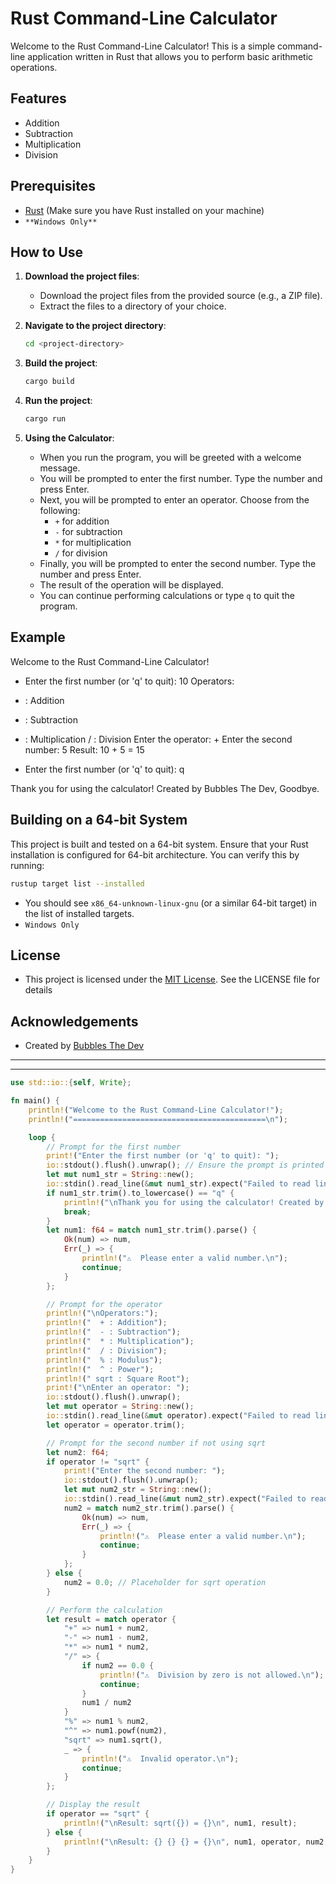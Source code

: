 # Rust Command-Line Calculator

Welcome to the Rust Command-Line Calculator! This is a simple command-line application written in Rust that allows you to perform basic arithmetic operations.

## Features

- Addition
- Subtraction
- Multiplication
- Division

## Prerequisites

- [Rust](https://www.rust-lang.org/tools/install) (Make sure you have Rust installed on your machine)
- `**Windows Only**`

## How to Use

1. **Download the project files**:
    - Download the project files from the provided source (e.g., a ZIP file).
    - Extract the files to a directory of your choice.

2. **Navigate to the project directory**:
    ```sh
    cd <project-directory>
    ```

3. **Build the project**:
    ```sh
    cargo build
    ```

4. **Run the project**:
    ```sh
    cargo run
    ```

5. **Using the Calculator**:
    - When you run the program, you will be greeted with a welcome message.
    - You will be prompted to enter the first number. Type the number and press Enter.
    - Next, you will be prompted to enter an operator. Choose from the following:
        - `+` for addition
        - `-` for subtraction
        - `*` for multiplication
        - `/` for division
    - Finally, you will be prompted to enter the second number. Type the number and press Enter.
    - The result of the operation will be displayed.
    - You can continue performing calculations or type `q` to quit the program.

## Example

Welcome to the Rust Command-Line Calculator!
- Enter the first number (or 'q' to quit): 10 Operators:

- : Addition
- : Subtraction
- : Multiplication / : Division Enter the operator: + Enter the second number: 5 Result: 10 + 5 = 15
- Enter the first number (or 'q' to quit): q

Thank you for using the calculator! Created by Bubbles The Dev, Goodbye.


## Building on a 64-bit System

This project is built and tested on a 64-bit system. Ensure that your Rust installation is configured for 64-bit architecture. You can verify this by running:

```sh
rustup target list --installed
```

- You should see `x86_64-unknown-linux-gnu` (or a similar 64-bit target) in the list of installed targets.
- `Windows Only`

## License

- This project is licensed under the [MIT License](https://github.com/KernFerm/calculator-n-rust/blob/main/LICENSE). See the LICENSE file for details

## Acknowledgements

- Created by [Bubbles The Dev](https://www.github.com/kernferm)

------

-----
```rust
use std::io::{self, Write};

fn main() {
    println!("Welcome to the Rust Command-Line Calculator!");
    println!("===========================================\n");

    loop {
        // Prompt for the first number
        print!("Enter the first number (or 'q' to quit): ");
        io::stdout().flush().unwrap(); // Ensure the prompt is printed immediately
        let mut num1_str = String::new();
        io::stdin().read_line(&mut num1_str).expect("Failed to read line");
        if num1_str.trim().to_lowercase() == "q" {
            println!("\nThank you for using the calculator! Created by Bubbles The Dev, Goodbye.");
            break;
        }
        let num1: f64 = match num1_str.trim().parse() {
            Ok(num) => num,
            Err(_) => {
                println!("⚠️  Please enter a valid number.\n");
                continue;
            }
        };

        // Prompt for the operator
        println!("\nOperators:");
        println!("  + : Addition");
        println!("  - : Subtraction");
        println!("  * : Multiplication");
        println!("  / : Division");
        println!("  % : Modulus");
        println!("  ^ : Power");
        println!(" sqrt : Square Root");
        print!("\nEnter an operator: ");
        io::stdout().flush().unwrap();
        let mut operator = String::new();
        io::stdin().read_line(&mut operator).expect("Failed to read line");
        let operator = operator.trim();

        // Prompt for the second number if not using sqrt
        let num2: f64;
        if operator != "sqrt" {
            print!("Enter the second number: ");
            io::stdout().flush().unwrap();
            let mut num2_str = String::new();
            io::stdin().read_line(&mut num2_str).expect("Failed to read line");
            num2 = match num2_str.trim().parse() {
                Ok(num) => num,
                Err(_) => {
                    println!("⚠️  Please enter a valid number.\n");
                    continue;
                }
            };
        } else {
            num2 = 0.0; // Placeholder for sqrt operation
        }

        // Perform the calculation
        let result = match operator {
            "+" => num1 + num2,
            "-" => num1 - num2,
            "*" => num1 * num2,
            "/" => {
                if num2 == 0.0 {
                    println!("⚠️  Division by zero is not allowed.\n");
                    continue;
                }
                num1 / num2
            }
            "%" => num1 % num2,
            "^" => num1.powf(num2),
            "sqrt" => num1.sqrt(),
            _ => {
                println!("⚠️  Invalid operator.\n");
                continue;
            }
        };

        // Display the result
        if operator == "sqrt" {
            println!("\nResult: sqrt({}) = {}\n", num1, result);
        } else {
            println!("\nResult: {} {} {} = {}\n", num1, operator, num2, result);
        }
    }
}
```
